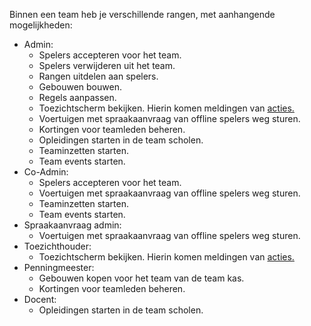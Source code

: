 Binnen een team heb je verschillende rangen, met aanhangende mogelijkheden:

- Admin:
    - Spelers accepteren voor het team.
    - Spelers verwijderen uit het team.
    - Rangen uitdelen aan spelers.
    - Gebouwen bouwen.
    - Regels aanpassen.
    - Toezichtscherm bekijken. Hierin komen meldingen van [acties.](Acties_in_toezichtscherm.md)
    - Voertuigen met spraakaanvraag van offline spelers weg sturen.
    - Kortingen voor teamleden beheren.
    - Opleidingen starten in de team scholen.
    - Teaminzetten starten.
    - Team events starten.
- Co-Admin:
    - Spelers accepteren voor het team.
    - Voertuigen met spraakaanvraag van offline spelers weg sturen. 
    - Teaminzetten starten.
    - Team events starten.
- Spraakaanvraag admin:
    - Voertuigen met spraakaanvraag van offline spelers weg sturen.
- Toezichthouder:
    - Toezichtscherm bekijken. Hierin komen meldingen van [acties.](Acties_in_toezichtscherm.md) 
- Penningmeester:
    - Gebouwen kopen voor het team van de team kas.
    - Kortingen voor teamleden beheren.
- Docent:
    - Opleidingen starten in de team scholen.